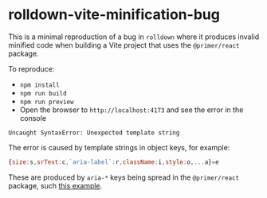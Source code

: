 # rolldown-vite-minification-bug

This is a minimal reproduction of a bug in `rolldown` where it produces invalid minified code when building a Vite project that uses the `@primer/react` package.

To reproduce:

- `npm install`
- `npm run build`
- `npm run preview`
- Open the browser to `http://localhost:4173` and see the error in the console

```
Uncaught SyntaxError: Unexpected template string
```

The error is caused by template strings in object keys, for example:

```js
{size:s,srText:c,`aria-label`:r,className:i,style:o,...a}=e
```

These are produced by `aria-*` keys being spread in the `@primer/react` package, such [this example](https://github.com/primer/react/blob/d74d73e413a9941cdc74c6f5a2cf6b1be9e7e8db/packages/react/src/Spinner/Spinner.tsx#L28-L35).
